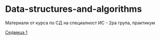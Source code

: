 # Data-structures-and-algorithms
Материали от курса по СД на специалност ИС - 2ра група, практикум

[Седмица 1](https://github.com/AleksandrinaKovachka/Data-structures-and-algorithms/tree/main/Week01)
